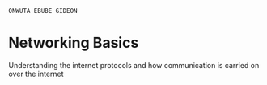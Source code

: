 ```
ONWUTA EBUBE GIDEON
```

# Networking Basics

Understanding the internet protocols and how communication is carried on over the internet
